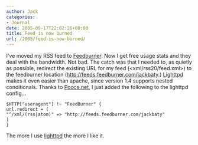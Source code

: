 ```yaml
---
author: Jack
categories:
- Journal
date: 2005-09-17T22:02:26+00:00
title: Feed is now burned
url: /2005/feed-is-now-burned/
---
```


I've moved my RSS feed to [Feedburner][1]. Now I get free usage stats and they deal with the bandwidth. Not bad. The catch was that I needed to, as quietly as possible, redirect the existing URL for my feed (<xml/rss20/feed.xml>) to the feedburner location (<http://feeds.feedburner.com/jackbaty>.) [Lighttpd][2] makes it even easier than apache, since version 1.4 supports nested conditionals. Thanks to [Poocs.net][3], I just added the following to the lighttpd config&#8230;

    
    $HTTP["useragent"] !~ "FeedBurner" {
    url.redirect = (
    "^/xml/(rss|atom)" => "http://feeds.feedburner.com/jackbaty"
    )
    }
    

The more I use [lighttpd][2] the more I like it.

 [1]: http://www.feedburner.com
 [2]: http://lighttpd.org
 [3]: http://poocs.net